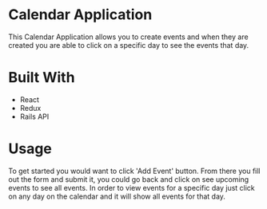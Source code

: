 # Calendar Application
This Calendar Application allows you to create events and when they are created you are able to click on a specific day to see the events that day.

# Built With
  - React
  - Redux
  - Rails API

# Usage
To get started you would want to click 'Add Event' button. From there you fill out the form and submit it, you could go back and click on see upcoming events to see all events. 
In order to view events for a specific day just click on any day on the calendar and it will show all events for that day. 
